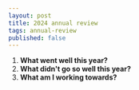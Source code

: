 ```yaml
---
layout: post
title: 2024 annual review
tags: annual-review
published: false
---
```


1. **What went well this year?**
2. **What didn't go so well this year?**
3. **What am I working towards?**
